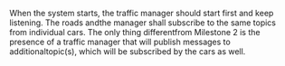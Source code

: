 When the system starts, the traffic manager should start first and keep listening. The roads andthe manager shall subscribe to the same topics from individual cars. The only thing differentfrom Milestone 2 is the presence of a traffic manager that will publish messages to additionaltopic(s), which will be subscribed by the cars as well.
